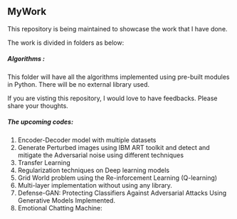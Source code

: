 ## MyWork
This repository is being maintained to showcase the work that I have done. 

The work is divided in folders as below:

##### Algorithms : 
This folder will have all the algorithms implemented using pre-built modules in Python. There will be no external library used.

If you are visting this repository, I would love to have feedbacks. Please share your thoughts.

##### The upcoming codes:

1. Encoder-Decoder model with multiple datasets
2. Generate Perturbed images using IBM ART toolkit and detect and mitigate the Adversarial noise using different techniques
3. Transfer Learning
4. Regularization techniques on Deep learning models
5. Grid World problem using the Re-inforcement Learning (Q-learning)
6. Multi-layer implementation without using any library.
7. Defense-GAN: Protecting Classifiers Against Adversarial Attacks Using Generative Models Implemented.
8. Emotional Chatting Machine: 
